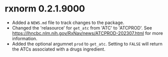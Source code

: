 # rxnorm 0.2.1.9000

* Added a `NEWS.md` file to track changes to the package.
* Changed the 'relasource' for `get_atc` from 'ATC' to 'ATCPROD'. See https://lhncbc.nlm.nih.gov/RxNav/news/ATCPROD-202307.html for more information.
* Added the optional argumnet `prod` to `get_atc`. Setting to `FALSE` will return the ATCs associated with a drugs ingredient.
